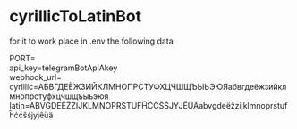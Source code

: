 # cyrillicToLatinBot

for it to work place in .env the following data



PORT=  
api_key=telegramBotApiAkey  
webhook_url=  
cyrillic=АБВГДЕЁЖЗИЙКЛМНОПРСТУФХЦЧШЩЪЫЬЭЮЯабвгдеёжзийклмнопрстуфхцчшщъыьэюя  
latin=ABVGDEËẐZIJKLMNOPRSTUFĤĊĆŜŚJYJÊÜÄabvgdeëẑzijklmnoprstufĥċćŝśjyjêüä  
